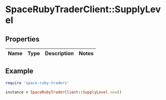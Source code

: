 # SpaceRubyTraderClient::SupplyLevel

## Properties

| Name | Type | Description | Notes |
| ---- | ---- | ----------- | ----- |

## Example

```ruby
require 'space-ruby-traders'

instance = SpaceRubyTraderClient::SupplyLevel.new()
```


